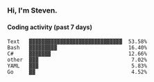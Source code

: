 ### Hi, I'm Steven.

#### Coding activity (past 7 days)
```
Text   ▓▓▓▓▓▓▓▓▓▓▓▓▓▓▓▓▓▓▓▓▓▓▓▓▓▓▓▓▓▓  53.58%
Bash   ▓▓▓▓▓▓▓▓▓                       16.40%
C#     ▓▓▓▓▓▓▓                         12.66%
other  ▓▓▓                              7.02%
YAML   ▓▓▓                              5.83%
Go     ▓▓                               4.52%
```

